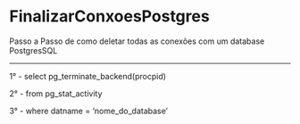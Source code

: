 # FinalizarConxoesPostgres
Passo a Passo de como deletar todas as conexões com um database PostgresSQL
_____________________________________________________
1° - select pg_terminate_backend(procpid)

2° - from pg_stat_activity

3° - where datname = ‘nome_do_database’
